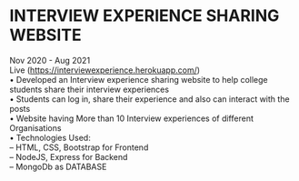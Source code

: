 # INTERVIEW EXPERIENCE SHARING WEBSITE <br />
Nov 2020 - Aug 2021  <br />
Live (https://interviewexperience.herokuapp.com/) <br />
 • Developed an Interview experience sharing website to help college
students share their interview experiences <br />
 • Students can log in, share their experience and also can interact with
the posts <br />
 • Website having More than 10 Interview experiences of different
Organisations <br />
 • Technologies Used: <br />
– HTML, CSS, Bootstrap for Frontend <br />
– NodeJS, Express for Backend <br />
– MongoDb as DATABASE <br />
